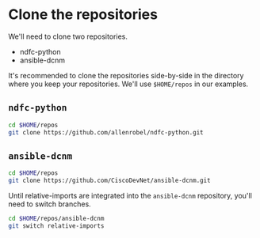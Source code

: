 # Clone the repositories

We'll need to clone two repositories.

- ndfc-python
- ansible-dcnm

It's recommended to clone the repositories side-by-side in the directory where you keep your repositories.  We'll use `$HOME/repos` in our examples.

## `ndfc-python`

```bash
cd $HOME/repos
git clone https://github.com/allenrobel/ndfc-python.git
```

## `ansible-dcnm`

```bash
cd $HOME/repos
git clone https://github.com/CiscoDevNet/ansible-dcnm.git
```

Until relative-imports are integrated into the `ansible-dcnm` repository, you'll need to switch branches.

```bash
cd $HOME/repos/ansible-dcnm
git switch relative-imports
```
